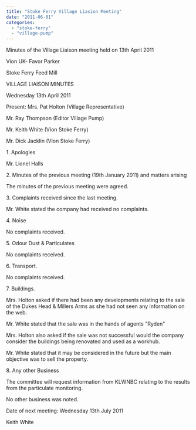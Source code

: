 ```yaml
---
title: "Stoke Ferry Village Liasion Meeting"
date: "2011-06-01"
categories: 
  - "stoke-ferry"
  - "village-pump"
---
```


Minutes of the Village Liaison meeting held on 13th April 2011

Vion UK- Favor Parker

Stoke Ferry Feed Mill

VILLAGE LIAISON MINUTES

Wednesday 13th April 2011

Present: Mrs. Pat Holton (Village Representative)

Mr. Ray Thompson (Editor Village Pump)

Mr. Keith White (Vion Stoke Ferry)

Mr. Dick Jacklin (Vion Stoke Ferry)

1\. Apologies

Mr. Lionel Halls

2\. Minutes of the previous meeting (19th January 2011) and matters arising

The minutes of the previous meeting were agreed.

3\. Complaints received since the last meeting.

Mr. White stated the company had received no complaints.

4\. Noise

No complaints received.

5\. Odour Dust & Particulates

No complaints received.

6\. Transport.

No complaints received.

7\. Buildings.

Mrs. Holton asked if there had been any developments relating to the sale of the Dukes Head & Millers Arms as she had not seen any information on the web.

Mr. White stated that the sale was in the hands of agents "Ryden"

Mrs. Holton also asked if the sale was not successful would the company consider the buildings being renovated and used as a workhub.

Mr. White stated that it may be considered in the future but the main objective was to sell the property.

8\. Any other Business

The committee will request information from KLWNBC relating to the results from the particulate monitoring.

No other business was noted.

Date of next meeting: Wednesday 13th July 2011

Keith White
